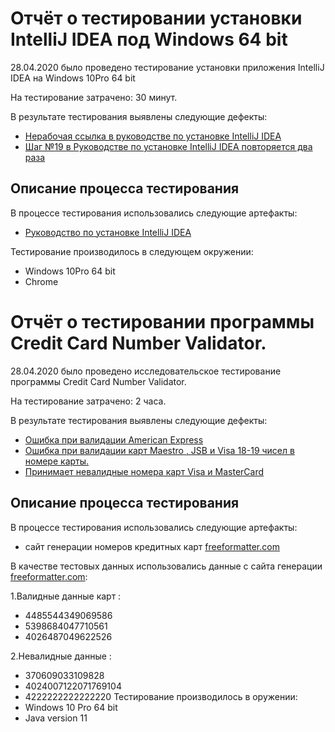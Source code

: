 # Отчёт о тестировании установки IntelliJ IDEA под Windows 64 bit 

28.04.2020 было проведено тестирование установки приложения IntelliJ IDEA на Windows 10Pro 64 bit 

На тестирование затрачено: 30 минут.

В результате тестирования выявлены следующие дефекты:
* [Нерабочая ссылка в руководстве по установке IntelliJ IDEA](https://github.com/Gnucheva/-2---Credit-Card-Number-Validator/issues/1)
* [Шаг №19 в Руководстве по установке IntelliJ IDEA повторяется два раза](https://github.com/Gnucheva/-2---Credit-Card-Number-Validator/issues/2)

## Описание процесса тестирования

В процессе тестирования использовались следующие артефакты:
* [Руководство по установке IntelliJ IDEA](https://github.com/netology-code/javaqa-homeworks/blob/master/intro/idea.md)

Тестирование производилось в следующем окружении:
* Windows 10Pro 64 bit 
* Chrome 

# Отчёт о тестировании программы Credit Card Number Validator.

28.04.2020 было проведено исследовательское тестирование программы Credit Card Number Validator.

На тестирование затрачено: 2 часа.

В результате тестирования выявлены следующие дефекты:
* [Ошибка при валидации American Express](https://github.com/Gnucheva/-2---Credit-Card-Number-Validator/issues/3)
* [Ошибка при валидации карт Maestro , JSB и Visa 18-19 чисел в номере карты.](https://github.com/Gnucheva/-2---Credit-Card-Number-Validator/issues/4)
* [Принимает невалидные номера карт Visa и MasterCard](https://github.com/Gnucheva/-2---Credit-Card-Number-Validator/issues/5)

## Описание процесса тестирования

В процессе тестирования использовались следующие артефакты:
* сайт генерации номеров кредитных карт [freeformatter.com](https://www.freeformatter.com/credit-card-number-generator-validator.html)

В качестве тестовых данных использовались данные c сайта генерации [freeformatter.com](https://www.freeformatter.com/credit-card-number-generator-validator.html):

1.Валидные данные карт : 
* 4485544349069586
* 5398684047710561
* 4026487049622526

2.Невалидные данные : 
* 370609033109828             
* 4024007122071769104
* 4222222222222220 
Тестирование производилось в оружении:
* Windows 10 Pro 64 bit
* Java version 11
